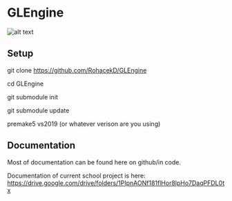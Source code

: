 # GLEngine

![alt text](https://github.com/RohacekD/GLEngine/blob/master/wikidata/AreaLight.png?raw=true)

## Setup
git clone https://github.com/RohacekD/GLEngine

cd GLEngine

git submodule init

git submodule update

premake5 vs2019 (or whatever verison are you using)

## Documentation
Most of documentation can be found here on github/in code. 

Documentation of current school project is here:
https://drive.google.com/drive/folders/1PIpnAONf181flHor8lpHo7DaqPFDL0tx

